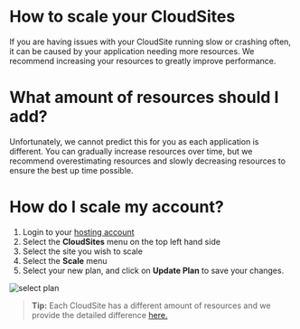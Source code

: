 # How to scale your CloudSites
If you are having issues with your CloudSite running slow or crashing often, it can be caused by your application needing more resources. We recommend increasing your resources to greatly improve performance. 

#  What amount of resources should I add?
Unfortunately, we cannot predict this for you as each application is different. You can gradually increase resources over time, but we recommend overestimating resources and slowly decreasing resources to ensure the best up time possible. 
 
#  How do I scale my account?

1. Login to your [hosting account](https://my.gearhost.com)
2. Select the **CloudSites** menu on the top left hand side
3. Select the site you wish to scale
4. Select the **Scale** menu
5. Select your new plan, and click on **Update Plan** to save your changes.


![select plan](https://www.evernote.com/shard/s77/sh/dfbcc0a3-925a-4343-9a9d-f92d896aabfd/509dd16bc110a7ca5e8ea2ddafaab51d/res/8b74073f-9634-4c23-b614-e6f2b837aa79/skitch.png?resizeSmall&width=832)


>**Tip:** Each CloudSite has a different amount of resources and we provide the detailed difference [here.](https://www.gearhost.com/documentation/difference-free-standard-reserved-plans)

 